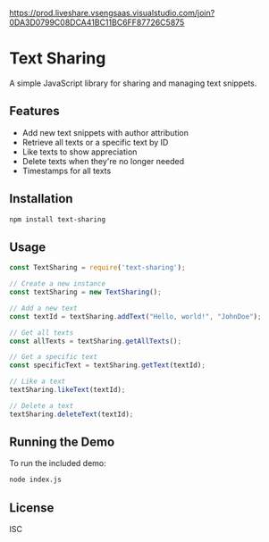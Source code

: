 https://prod.liveshare.vsengsaas.visualstudio.com/join?0DA3D0799C08DCA41BC11BC6FF87726C5875

# Text Sharing

A simple JavaScript library for sharing and managing text snippets.

## Features

- Add new text snippets with author attribution
- Retrieve all texts or a specific text by ID
- Like texts to show appreciation
- Delete texts when they're no longer needed
- Timestamps for all texts

## Installation

```bash
npm install text-sharing
```

## Usage

```javascript
const TextSharing = require('text-sharing');

// Create a new instance
const textSharing = new TextSharing();

// Add a new text
const textId = textSharing.addText("Hello, world!", "JohnDoe");

// Get all texts
const allTexts = textSharing.getAllTexts();

// Get a specific text
const specificText = textSharing.getText(textId);

// Like a text
textSharing.likeText(textId);

// Delete a text
textSharing.deleteText(textId);
```

## Running the Demo

To run the included demo:

```bash
node index.js
```

## License

ISC
